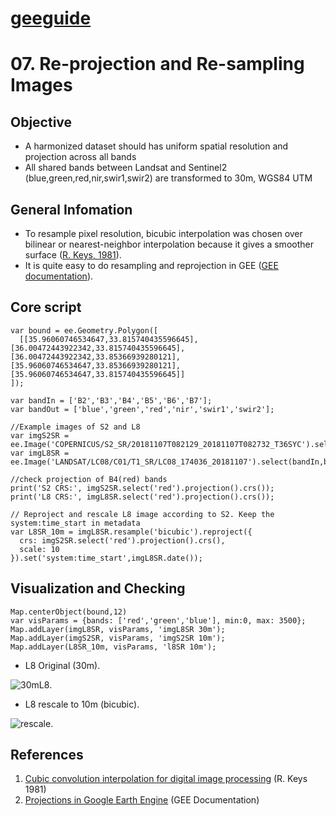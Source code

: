 # [geeguide](/README.md)
# 07. Re-projection and Re-sampling Images

## Objective
- A harmonized dataset should has uniform spatial resolution and projection across all bands
- All shared bands between Landsat and Sentinel2 (blue,green,red,nir,swir1,swir2) are transformed to 30m, WGS84 UTM

## General Infomation
- To resample pixel resolution, bicubic interpolation was chosen over bilinear or nearest-neighbor interpolation because it gives a smoother surface ([R. Keys, 1981](https://doi.org/10.1109/TASSP.1981.1163711)).
- It is quite easy to do resampling and reprojection in GEE ([GEE documentation](https://developers.google.com/earth-engine/projections)). 
## Core script

```
var bound = ee.Geometry.Polygon([
  [[35.96060746534647,33.815740435596645], [36.00472443922342,33.815740435596645], [36.00472443922342,33.85366939280121], [35.96060746534647,33.85366939280121], [35.96060746534647,33.815740435596645]]
]);

var bandIn = ['B2','B3','B4','B5','B6','B7'];
var bandOut = ['blue','green','red','nir','swir1','swir2'];

//Example images of S2 and L8
var imgS2SR = ee.Image('COPERNICUS/S2_SR/20181107T082129_20181107T082732_T36SYC').select(bandIn,bandOut).clip(bound);
var imgL8SR = ee.Image('LANDSAT/LC08/C01/T1_SR/LC08_174036_20181107').select(bandIn,bandOut).clip(bound);

//check projection of B4(red) bands
print('S2 CRS:', imgS2SR.select('red').projection().crs());
print('L8 CRS:', imgL8SR.select('red').projection().crs());

// Reproject and rescale L8 image according to S2. Keep the system:time_start in metadata
var L8SR_10m = imgL8SR.resample('bicubic').reproject({
  crs: imgS2SR.select('red').projection().crs(),
  scale: 10
}).set('system:time_start',imgL8SR.date());

```

## Visualization and Checking
```
Map.centerObject(bound,12)
var visParams = {bands: ['red','green','blue'], min:0, max: 3500};
Map.addLayer(imgL8SR, visParams, 'imgL8SR 30m');
Map.addLayer(imgS2SR, visParams, 'imgS2SR 10m');
Map.addLayer(L8SR_10m, visParams, 'l8SR 10m'); 

```
- L8 Original (30m).

![30mL8](https://user-images.githubusercontent.com/40456844/62151792-586cc600-b32b-11e9-91f6-12c4ce8a374d.png).

- L8 rescale to 10m (bicubic).

![rescale](https://user-images.githubusercontent.com/40456844/62151685-1b083880-b32b-11e9-98b9-1606ca17238f.png).
## References
1. [Cubic convolution interpolation for digital image processing](https://doi.org/10.1109/TASSP.1981.1163711) (R. Keys 1981)
2. [Projections in Google Earth Engine](https://developers.google.com/earth-engine/projections) (GEE Documentation)
